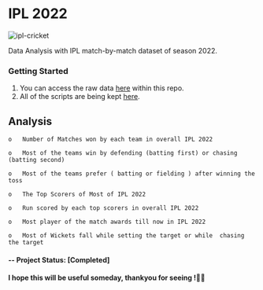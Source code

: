 # IPL 2022  

![ipl-cricket](https://user-images.githubusercontent.com/106439762/177098849-6deb72ac-f83e-41c7-96e3-d58cf32b150c.gif)


Data Analysis with IPL match-by-match dataset of season 2022.

### Getting Started
1. You can access the raw data [here](https://github.com/ab-aruneswaran/IPL_2022_Analysis/blob/main/DataSets/IPL_2022.csv) within this repo.
2. All of the scripts are being kept [here](https://github.com/ab-aruneswaran/IPL_2022_Analysis/blob/main/IPL_2022_Analysis.ipynb).

## Analysis
    o	Number of Matches won by each team in overall IPL 2022

    o   Most of the teams win by defending (batting first) or chasing (batting second)

    o	Most of the teams prefer ( batting or fielding ) after winning the toss 

    o	The Top Scorers of Most of IPL 2022

    o	Run scored by each top scorers in overall IPL 2022

    o	Most player of the match awards till now in IPL 2022

    o	Most of Wickets fall while setting the target or while  chasing the target

#### -- Project Status: [Completed]

#### I hope this will be useful someday, thankyou for seeing !✌🏻



